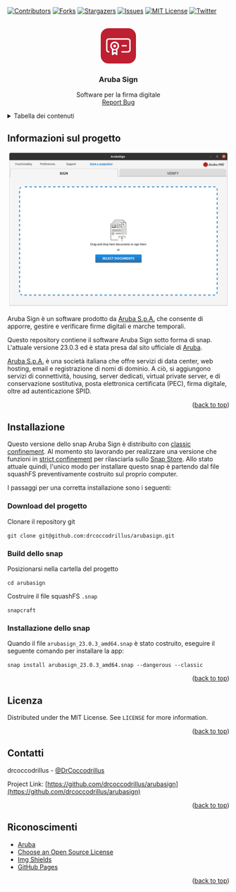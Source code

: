 <!-- Improved compatibility of back to top link: See: https://github.com/othneildrew/Best-README-Template/pull/73 -->
<a name="readme-top"></a>
<!--
*** Thanks for checking out the Best-README-Template. If you have a suggestion
*** that would make this better, please fork the repo and create a pull request
*** or simply open an issue with the tag "enhancement".
*** Don't forget to give the project a star!
*** Thanks again! Now go create something AMAZING! :D
-->

<!-- PROJECT SHIELDS -->
<!--
*** I'm using markdown "reference style" links for readability.
*** Reference links are enclosed in brackets [ ] instead of parentheses ( ).
*** See the bottom of this document for the declaration of the reference variables
*** for contributors-url, forks-url, etc. This is an optional, concise syntax you may use.
*** https://www.markdownguide.org/basic-syntax/#reference-style-links
-->
[![Contributors][contributors-shield]][contributors-url]
[![Forks][forks-shield]][forks-url]
[![Stargazers][stars-shield]][stars-url]
[![Issues][issues-shield]][issues-url]
[![MIT License][license-shield]][license-url]
[![Twitter][twitter-shield]][twitter-url]


<!-- PROJECT LOGO -->
<br />
<div align="center">
  <a href="https://github.com/drcoccodrillus/arubasign">
    <img src="static/images/logo.png" alt="Logo" width="80" height="80">
  </a>

  <h3 align="center">Aruba Sign</h3>

  <p align="center">
    Software per la firma digitale
    <br />
    <a href="https://github.com/drcoccodrillus/arubasign/issues">Report Bug</a>
  </p>
</div>


<!-- TABLE OF CONTENTS -->
<details>
  <summary>Tabella dei contenuti</summary>
  <ol>
    <li>
      <a href="#informazioni-sul-progetto">Informazioni sul progetto</a>
    </li>
    <li>
      <a href="#installazione">Installazione</a>
      <ul>
        <li><a href="#download-del-progetto">Download del progetto</a></li>
        <li><a href="#build-dello-snap">Build dello snap</a></li>
        <li><a href="#installazione-dello-snap">Installazione dello snap</a></li>
      </ul>
    </li>
    <li><a href="#licenza">Licenza</a></li>
    <li><a href="#contatti">Contatti</a></li>
    <li><a href="#riconoscimenti">Riconoscimenti</a></li>
  </ol>
</details>


<!-- ABOUT THE PROJECT -->
## Informazioni sul progetto

[![Product Name Screen Shot][product-screenshot]](https://snapcraft.io/arubasign)

Aruba Sign è un software prodotto da [Aruba S.p.A.](https://www.aruba.it) che consente di apporre, gestire e verificare firme digitali e marche temporali.

Questo repository contiene il software Aruba Sign sotto forma di snap. L'attuale versione 23.0.3 ed è stata presa dal sito ufficiale di [Aruba](https://www.pec.it/gestione-supporto-firma-digitale.aspx).

[Aruba S.p.A.](https://www.aruba.it) è una società italiana che offre servizi di data center, web hosting, email e registrazione di nomi di dominio. A ciò, si aggiungono servizi di connettività, housing, server dedicati, virtual private server, e di conservazione sostitutiva, posta elettronica certificata (PEC), firma digitale, oltre ad autenticazione SPID.


<p align="right">(<a href="#readme-top">back to top</a>)</p>


<!-- INSTALLATION -->
## Installazione

Questo versione dello snap Aruba Sign è distribuito con [classic confinement](https://snapcraft.io/docs/classic-confinement). Al momento sto lavorando per realizzare una versione che funzioni in [strict confinement](https://microk8s.io/docs/strict-confinement) per rilasciarla sullo [Snap Store](https://snapcraft.io). Allo stato attuale quindi, l'unico modo per installare questo snap è partendo dal file squashFS preventivamente costruito sul proprio computer.

I passaggi per una corretta installazione sono i seguenti:

### Download del progetto

Clonare il repository git

`git clone git@github.com:drcoccodrillus/arubasign.git`

### Build dello snap

Posizionarsi nella cartella del progetto

`cd arubasign`

Costruire il file squashFS `.snap`

`snapcraft`

### Installazione dello snap

Quando il file `arubasign_23.0.3_amd64.snap` è stato costruito, eseguire il seguente comando per installare la app:

`snap install arubasign_23.0.3_amd64.snap --dangerous --classic`


<p align="right">(<a href="#readme-top">back to top</a>)</p>


<!-- LICENSE -->
## Licenza

Distributed under the MIT License. See `LICENSE` for more information.

<p align="right">(<a href="#readme-top">back to top</a>)</p>


<!-- CONTACT -->
## Contatti

drcoccodrillus - [@DrCoccodrillus](https://twitter.com/DrCoccodrillus)

Project Link: [https://github.com/drcoccodrillus/arubasign](https://github.com/drcoccodrillus/arubasign)

<p align="right">(<a href="#readme-top">back to top</a>)</p>


<!-- ACKNOWLEDGMENTS -->
## Riconoscimenti

* [Aruba](https://aruba.it)
* [Choose an Open Source License](https://choosealicense.com)
* [Img Shields](https://shields.io)
* [GitHub Pages](https://pages.github.com)


<p align="right">(<a href="#readme-top">back to top</a>)</p>


<!-- MARKDOWN LINKS & IMAGES -->
<!-- https://www.markdownguide.org/basic-syntax/#reference-style-links -->
[contributors-shield]: https://img.shields.io/github/contributors/drcoccodrillus/arubasign.svg?style=for-the-badge
[contributors-url]: https://github.com/drcoccodrillus/arubasign/graphs/contributors
[forks-shield]: https://img.shields.io/github/forks/drcoccodrillus/arubasign.svg?style=for-the-badge
[forks-url]: https://github.com/drcoccodrillus/arubasign/network/members
[stars-shield]: https://img.shields.io/github/stars/drcoccodrillus/arubasign.svg?style=for-the-badge
[stars-url]: https://github.com/drcoccodrillus/arubasign/stargazers
[issues-shield]: https://img.shields.io/github/issues/drcoccodrillus/arubasign.svg?style=for-the-badge
[issues-url]: https://github.com/drcoccodrillus/arubasign/issues
[license-shield]: https://img.shields.io/github/license/drcoccodrillus/arubasign.svg?style=for-the-badge
[license-url]: https://github.com/drcoccodrillus/arubasign/blob/main/LICENSE
[twitter-shield]: https://img.shields.io/twitter/url?url=https%3A%2F%2Ftwitter.com%2FDrCoccodrillus&style=for-the-badge&logo=x
[twitter-url]: https://twitter.com/DrCoccodrillus
[product-screenshot]: static/images/screenshot.png
